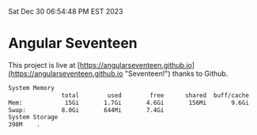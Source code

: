 Sat Dec 30 06:54:48 PM EST 2023

# Angular Seventeen


This project is live at [https://angularseventeen.github.io](https://angularseventeen.github.io "Seventeen!") thanks to Github.

```bash
System Memory
               total        used        free      shared  buff/cache   available
Mem:            15Gi       1.7Gi       4.6Gi       156Mi       9.6Gi        13Gi
Swap:          8.0Gi       644Mi       7.4Gi
System Storage
398M	.
```
